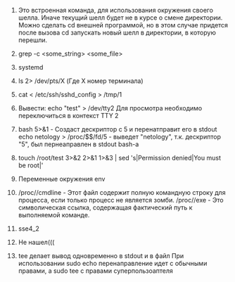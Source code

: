 1. Это встроенная команда, для использования окружения своего шелла. Иначе текущий шелл будет не в курсе о смене директории.
   Можно сделать cd внешней программой, но в этом случае придется после вызова cd запускать новый шелл в директории, в которую перешли.

2. grep -c <some_string> <some_file>

3. systemd

4. ls 2> /dev/pts/X (Где X номер терминала)

5. cat < /etc/ssh/sshd_config > /tmp/1

6. Вывести: echo "test" > /dev/tty2
   Для просмотра необходимо переключиться в контекст TTY 2

7. bash 5>&1 - Создаст дескриптор с 5 и перенатправит его в stdout
   echo netology > /proc/$$/fd/5 - выведет "netology", т.к. дескриптор "5", был пернеаправлен в stdout bash-a

8. touch /root/test 3>&2 2>&1 1>&3 | sed 's|Permission denied|You must be root|'

9. Переменные окружения
   env

10. /proc/<PID>/cmdline - Этот файл содержит полную командную строку для процесса, если только процесс не является зомби.
    /proc/<PID>/exe - Это символическая ссылка, содержащая фактический путь к выполняемой команде.

11. sse4_2

12. Не нашел(((
    
14. tee делает вывод одновременно в stdout и в файл
    При использовании sudo echo перенаправление идет с обычными правами, а sudo tee с правами суперпользоаптеля      
         


